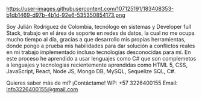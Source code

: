 https://user-images.githubusercontent.com/107125191/183408353-b1db1469-d97b-4b1d-92e6-535350854173.png

Soy Julián Rodríguez de Colombia, tecnólogo en sistemas y Developer full Stack, trabajo en el área de soporte en redes de datos, la cual no me ocupa mucho tiempo al día, gracias a que desarrollo mis propias herramientas, donde pongo a prueba mis habilidades para dar solución a conflictos reales en mi trabajo implementado incluso tecnologías desconocidas para mí. En este proceso he aprendido a usar lenguajes como C# que son complemetos a lenguajes y tecnologias recientemente aprendidas como HTML 5, CSS, JavaScript, React, Node JS,  Mongo DB, MySQL, Sequelize SQL, C#.



Quieres saber más de mi? ¡Contáctame!
WP: +57 3226400155
Email: info3226400155@gmail.com
